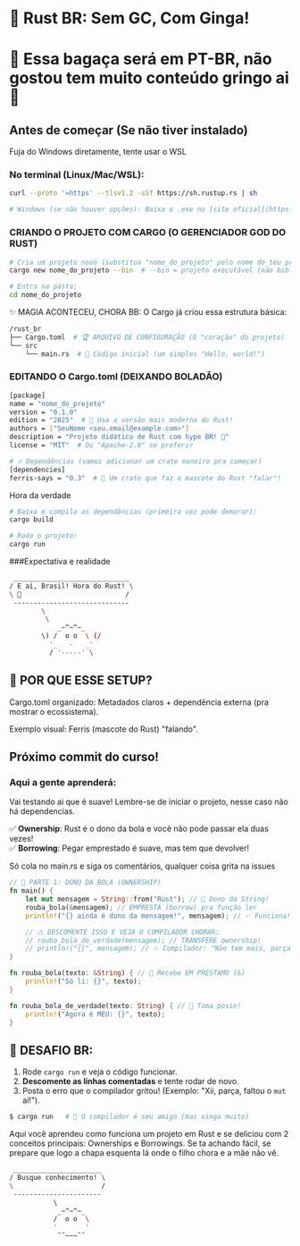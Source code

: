 # 🚀 Rust BR: **Sem GC, Com Ginga!**  


# 🎯 Essa bagaça será em PT-BR, não gostou tem muito conteúdo gringo ai 🎯


## Antes de começar (Se não tiver instalado)

Fuja do Windows diretamente, tente usar o WSL

### No terminal (Linux/Mac/WSL):  
```bash
curl --proto '=https' --tlsv1.2 -sSf https://sh.rustup.rs | sh  

# Windows (se não houver opções): Baixa o .exe no [site oficial](https://www.rust-lang.org/tools/install)  
```

### CRIANDO O PROJETO COM CARGO (O GERENCIADOR GOD DO RUST)

```bash
# Cria um projeto novo (substitua "nome_do_projeto" pelo nome do teu projeto):  
cargo new nome_do_projeto --bin  # --bin = projeto executável (não biblioteca)  

# Entra na pasta:  
cd nome_do_projeto  
```

✨ MAGIA ACONTECEU, CHORA BB:
O Cargo já criou essa estrutura básica:

```bash
/rust_br  
├── Cargo.toml  # 🏆 ARQUIVO DE CONFIGURAÇÃO (O "coração" do projeto)  
└── src  
    └── main.rs  # 📜 Código inicial (um simples "Hello, world!")  
```

### EDITANDO O Cargo.toml (DEIXANDO BOLADÃO)

```bash
[package]  
name = "nome_do_projeto"  
version = "0.1.0"  
edition = "2025"  # 🚀 Usa a versão mais moderna do Rust!  
authors = ["SeuNome <seu.email@example.com>"]  
description = "Projeto didático de Rust com hype BR! 🦀"  
license = "MIT"  # Ou "Apache-2.0" se preferir  

# 🔥 Dependências (vamos adicionar um crate maneiro pra começar)  
[dependencies]  
ferris-says = "0.3"  # 🦀 Um crate que faz o mascote do Rust "falar"!  
```

Hora da verdade
```bash
# Baixa e compila as dependências (primeira vez pode demorar):  
cargo build  

# Roda o projeto:  
cargo run  
```

###Expectativa e realidade

```bash
 _____________________________
/ E aí, Brasil! Hora do Rust! \
\ 🦀                          /
 -----------------------------
        \
         \
            _~^~^~_
        \) /  o o  \ (/
          '_   -   _'
          / '-----' \
```

## 🎯 POR QUE ESSE SETUP?

Cargo.toml organizado: Metadados claros + dependência externa (pra mostrar o ecossistema).

Exemplo visual: Ferris (mascote do Rust) "falando".


## Próximo commit do curso! 

### Aqui a gente aprenderá:

Vai testando ai que é suave! Lembre-se de iniciar o projeto, nesse caso não há dependencias.

✅ **Ownership**: Rust é o dono da bola e você não pode passar ela duas vezes!  
✅ **Borrowing**: Pegar emprestado é suave, mas tem que devolver! 

Só cola no main.rs e siga os comentários, qualquer coisa grita na issues

```rust
// 📌 PARTE 1: DONO DA BOLA (OWNERSHIP)  
fn main() {  
    let mut mensagem = String::from("Rust"); // 🏈 Dono da String!  
    rouba_bola(&mensagem); // EMPRESTA (borrow) pra função ler  
    println!("{} ainda é dono da mensagem!", mensagem); // ✅ Funciona!  

    // ⚠️ DESCOMENTE ISSO E VEJA O COMPILADOR CHORAR:  
    // rouba_bola_de_verdade(mensagem); // TRANSFERE ownership!  
    // println!("{}", mensagem); // 💥 Compilador: "Não tem mais, parça!"  
}  

fn rouba_bola(texto: &String) { // 📍 Recebe EM PRÉSTAMO (&)  
    println!("Só li: {}", texto);  
}  

fn rouba_bola_de_verdade(texto: String) { // 🎯 Toma posse!  
    println!("Agora é MEU: {}", texto);  
}  
```


## 🎯 DESAFIO BR:

1. Rode `cargo run` e veja o código funcionar.  
2. **Descomente as linhas comentadas** e tente rodar de novo.  
3. Posta o erro que o compilador gritou! (Exemplo: "Xii, parça, faltou o `mut` aí!").  

```bash
$ cargo run   # 🦀 O compilador é seu amigo (mas xinga muito)  
```

Aqui você aprendeu como funciona um projeto em Rust e se deliciou com 2 conceitos principais: Ownerships e Borrowings. Se ta achando fácil, se prepare que logo a chapa esquenta lá onde o filho chora e a mãe não vê.



```bash
 ______________________
/ Busque conhecimento! \
\                      /
 ----------------------
           \ 
            _~^~^~_
           /  o o  \ 
           '       '
            ˜˜~~~˜˜
 ```